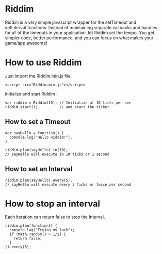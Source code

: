 Riddim
=========

Riddim is a very simple javascript wrapper for the setTimeout and setInterval functions. Instead of maintaining separate callbacks and handles for all of the timeouts in your application, let Riddim set the tempo. You get simpler code, better performance, and you can focus on what makes your game/app awesome!

# How to use Riddim

Just import the Riddim.min.js file,

````
<script src="Riddim.min.js"></script>
````

initialize and start Riddim :

````
var riddim = Riddim(10); // Initialize at 10 ticks per sec
riddim.start();          // and start the ticker
````

## How to set a Timeout

````
var sayHello = function() {
  console.log("Hello Riddim!");
}

riddim.plan(sayHello).in(10);
// sayHello will execute in 10 ticks or 1 second
````

## How to set an Interval

````
riddim.plan(sayHello).every(5);
// sayHello will execute every 5 ticks or twice per second
````

# How to stop an interval

Each iteration can return false to stop the Interval.

````
riddim.plan(function() {
  console.log("Trying my luck");
  if (Math.random() > 1/2) {
    return false;
  }
}).every(5);
````
